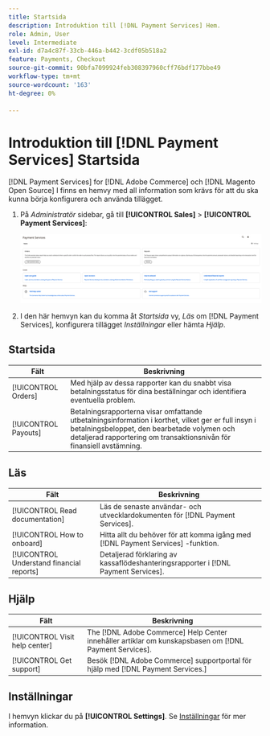 ```yaml
---
title: Startsida
description: Introduktion till [!DNL Payment Services] Hem.
role: Admin, User
level: Intermediate
exl-id: d7a4c87f-33cb-446a-b442-3cdf05b518a2
feature: Payments, Checkout
source-git-commit: 90bfa7099924feb308397960cff76bdf177bbe49
workflow-type: tm+mt
source-wordcount: '163'
ht-degree: 0%

---
```


# Introduktion till [!DNL Payment Services] Startsida

[!DNL Payment Services] for [!DNL Adobe Commerce] och [!DNL Magento Open Source] I finns en hemvy med all information som krävs för att du ska kunna börja konfigurera och använda tillägget.

1. På _Administratör_ sidebar, gå till **[!UICONTROL Sales]** > **[!UICONTROL Payment Services]**:

   ![Hemvyn](assets/home-view.png)

1. I den här hemvyn kan du komma åt _Startsida_ vy, _Läs_ om [!DNL Payment Services], konfigurera tillägget _Inställningar_ eller hämta _Hjälp_.

## Startsida

| Fält | Beskrivning |
|---|---|
| [!UICONTROL Orders] | Med hjälp av dessa rapporter kan du snabbt visa betalningsstatus för dina beställningar och identifiera eventuella problem. |
| [!UICONTROL Payouts] | Betalningsrapporterna visar omfattande utbetalningsinformation i korthet, vilket ger er full insyn i betalningsbeloppet, den bearbetade volymen och detaljerad rapportering om transaktionsnivån för finansiell avstämning. |

## Läs

| Fält | Beskrivning |
|---|---|
| [!UICONTROL Read documentation] | Läs de senaste användar- och utvecklardokumenten för [!DNL Payment Services]. |
| [!UICONTROL How to onboard] | Hitta allt du behöver för att komma igång med [!DNL Payment Services] -funktion. |
| [!UICONTROL Understand financial reports] | Detaljerad förklaring av kassaflödeshanteringsrapporter i [!DNL Payment Services]. |

## Hjälp

| Fält | Beskrivning |
|---|---|
| [!UICONTROL Visit help center] | The [!DNL Adobe Commerce] Help Center innehåller artiklar om kunskapsbasen om [!DNL Payment Services]. |
| [!UICONTROL Get support] | Besök [!DNL Adobe Commerce] supportportal för hjälp med [!DNL Payment Services.] |

## Inställningar

I hemvyn klickar du på **[!UICONTROL Settings]**. Se [Inställningar](settings.md) för mer information.
